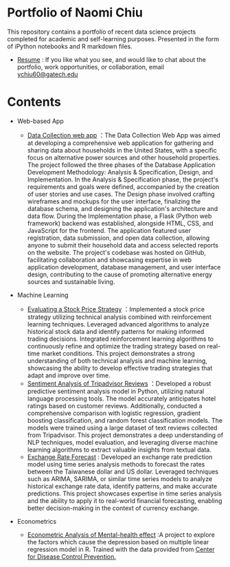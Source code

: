 # Portfolio of Naomi Chiu
This repository contains a portfolio of recent data science projects completed for academic and self-learning purposes. Presented in the form of iPython notebooks and R markdown files.

- [Resume](https://github.com/chiuyuwen91/Portfolio/blob/main/CV_YuWenChiu_20230701_engineer.pdf)  : If you like what you see, and would like to chat about the portfolio,      work opportunities, or collaboration, email ychiu60@gatech.edu

# Contents
- Web-based App  
    + [Data Collection web app](https://github.com/chiuyuwen91/Data_collection_web_app/blob/main/app.py) ：The Data Collection Web App was aimed at developing a comprehensive web application for gathering and sharing data about households in the United States, with a specific focus on alternative power sources and other household properties. The project followed the three phases of the Database Application Development Methodology: Analysis & Specification, Design, and Implementation. In the Analysis & Specification phase, the project's requirements and goals were defined, accompanied by the creation of user stories and use cases. The Design phase involved crafting wireframes and mockups for the user interface, finalizing the database schema, and designing the application's architecture and data flow. During the Implementation phase, a Flask (Python web framework) backend was established, alongside HTML, CSS, and JavaScript for the frontend. The application featured user registration, data submission, and open data collection, allowing anyone to submit their household data and access selected reports on the website. The project's codebase was hosted on GitHub, facilitating collaboration and showcasing expertise in web application development, database management, and user interface design, contributing to the cause of promoting alternative energy sources and sustainable living.
      
- Machine Learning  
    + [Evaluating a Stock Price Strategy](https://github.com/chiuyuwen91/Evaluating_a_Stock_Price_Strategy/blob/main/p8_strategyEval%20_report.pdf) ：Implemented a stock price strategy utilizing technical analysis combined with reinforcement learning techniques. Leveraged advanced algorithms to analyze historical stock data and identify patterns for making informed trading decisions. Integrated reinforcement learning algorithms to continuously refine and optimize the trading strategy based on real-time market conditions. This project demonstrates a strong understanding of both technical analysis and machine learning, showcasing the ability to develop effective trading strategies that adapt and improve over time.
    + [Sentiment Analysis of Tripadvisor Reviews](https://github.com/chiuyuwen91/Portfolio/blob/main/Sentiment%20Analysis%20of%20Tripadvisor%20Reviews.ipynb) ：Developed a robust predictive sentiment analysis model in Python, utilizing natural language processing tools. The model accurately anticipates hotel ratings based on customer reviews. Additionally, conducted a comprehensive comparison with logistic regression, gradient boosting classification, and random forest classification models. The models were trained using a large dataset of text reviews collected from Tripadvisor. This project demonstrates a deep understanding of NLP techniques, model evaluation, and leveraging diverse machine learning algorithms to extract valuable insights from textual data.    
    + [Exchange Rate Forecast](https://github.com/chiuyuwen91/Exchange_Rate_Forecast_project/blob/master/fine_tune_corr.py) : Developed an exchange rate prediction model using time series analysis methods to forecast the rates between the Taiwanese dollar and US dollar. Leveraged techniques such as ARIMA, SARIMA, or similar time series models to analyze historical exchange rate data, identify patterns, and make accurate predictions. This project showcases expertise in time series analysis and the ability to apply it to real-world financial forecasting, enabling better decision-making in the context of currency exchange. 
      
- Econometrics        
    + [Econometric Analysis of Mental-health effect]( https://chiuyuwen91.github.io/Economics/)         :A project to explore the factors which cause the depression based on multiple linear regression model in R. Trained with the data provided from [Center for Disease Control Prevention.](https://wwwn.cdc.gov/nchs/nhanes/search/DataPage.aspx?Component=Demographics&CycleBeginYear=2015) 
  
